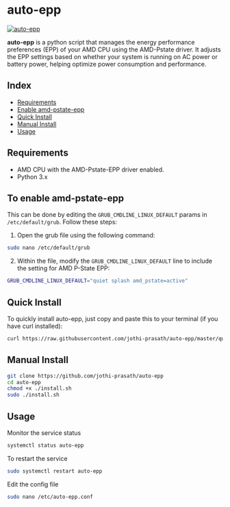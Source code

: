 # auto-epp
[![auto-epp](https://img.shields.io/aur/version/auto-epp?color=1793d1&label=auto-epp&logo=arch-linux&style=for-the-badge)](https://aur.archlinux.org/packages/auto-epp/)

**auto-epp** is a python script that manages the energy performance preferences (EPP) of your AMD CPU using the AMD-Pstate driver. It adjusts the EPP settings based on whether your system is running on AC power or battery power, helping optimize power consumption and performance.

## Index

- [Requirements](#requirements)
- [Enable amd-pstate-epp](#to-enable-amd-pstate-epp)
- [Quick Install](#quick-install)
- [Manual Install](#manual-install)
- [Usage](#usage)

## Requirements

- AMD CPU with the AMD-Pstate-EPP driver enabled.
- Python 3.x

## To enable amd-pstate-epp

This can be done by editing the `GRUB_CMDLINE_LINUX_DEFAULT` params in `/etc/default/grub`. Follow these steps:

1. Open the grub file using the following command:
```bash
sudo nano /etc/default/grub
```
2. Within the file, modify the `GRUB_CMDLINE_LINUX_DEFAULT` line to include the setting for AMD P-State EPP:
```bash
GRUB_CMDLINE_LINUX_DEFAULT="quiet splash amd_pstate=active"
```

## Quick Install

To quickly install auto-epp, just copy and paste this to your terminal (if you have curl installed):
```bash
curl https://raw.githubusercontent.com/jothi-prasath/auto-epp/master/quick-install.sh | sudo bash
```

## Manual Install

```bash
git clone https://github.com/jothi-prasath/auto-epp
cd auto-epp
chmod +x ./install.sh
sudo ./install.sh
```

## Usage

Monitor the service status
```bash
systemctl status auto-epp
```

To restart the service
```bash
sudo systemctl restart auto-epp
```

Edit the config file
```bash
sudo nano /etc/auto-epp.conf
```